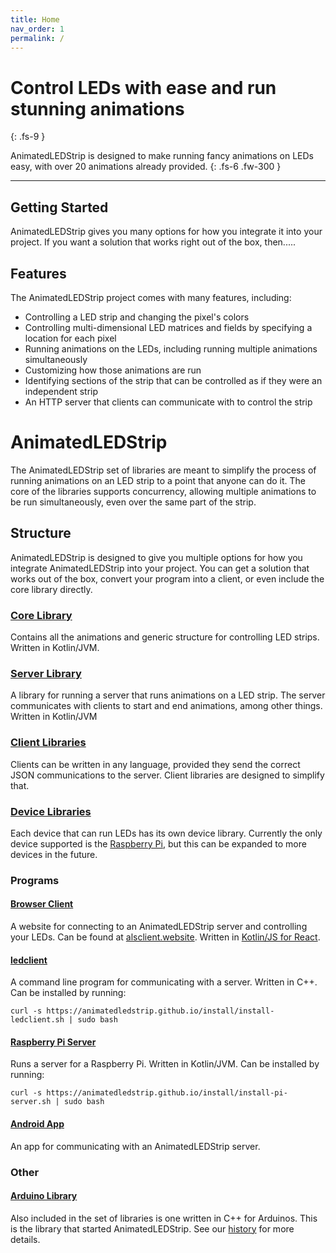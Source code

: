 ```yaml
---
title: Home
nav_order: 1
permalink: /
---
```


# Control LEDs with ease and run stunning animations
{: .fs-9 }

AnimatedLEDStrip is designed to make running fancy animations on LEDs easy, with over 20 animations already provided.
{: .fs-6 .fw-300 }

---

## Getting Started

AnimatedLEDStrip gives you many options for how you integrate it into your project.
If you want a solution that works right out of the box, then.....

## Features

The AnimatedLEDStrip project comes with many features, including:

- Controlling a LED strip and changing the pixel's colors
- Controlling multi-dimensional LED matrices and fields by specifying a location for each pixel
- Running animations on the LEDs, including running multiple animations simultaneously
- Customizing how those animations are run
- Identifying sections of the strip that can be controlled as if they were an independent strip
- An HTTP server that clients can communicate with to control the strip

# AnimatedLEDStrip
The AnimatedLEDStrip set of libraries are meant to simplify the process of running animations on an LED strip to a point that anyone can do it.
The core of the libraries supports concurrency, allowing multiple animations to be run simultaneously, even over the same part of the strip.

## Structure
AnimatedLEDStrip is designed to give you multiple options for how you integrate AnimatedLEDStrip into your project.
You can get a solution that works out of the box, convert your program into a client, or even include the core library directly.

### [Core Library](https://github.com/AnimatedLEDStrip/AnimatedLEDStrip)
Contains all the animations and generic structure for controlling LED strips.
Written in Kotlin/JVM.

### [Server Library](https://github.com/AnimatedLEDStrip/server)
A library for running a server that runs animations on a LED strip.
The server communicates with clients to start and end animations, among other things.
Written in Kotlin/JVM

### [Client Libraries](client-libraries)
Clients can be written in any language, provided they send the correct JSON communications to the server.
Client libraries are designed to simplify that.

### [Device Libraries](device-libraries)
Each device that can run LEDs has its own device library.
Currently the only device supported is the [Raspberry Pi](https://github.com/AnimatedLEDStrip/device-pi), but this can be expanded to more devices in the future.

### Programs
#### [Browser Client](http://alsclient.website)
A website for connecting to an AnimatedLEDStrip server and controlling your LEDs.
Can be found at [alsclient.website](http://alsclient.website).
Written in [Kotlin/JS for React](https://kotlinlang.org/docs/tutorials/javascript/setting-up.html).

#### [ledclient](https://github.com/AnimatedLEDStrip/ledclient)
A command line program for communicating with a server.
Written in C++.
Can be installed by running:
```
curl -s https://animatedledstrip.github.io/install/install-ledclient.sh | sudo bash
```

#### [Raspberry Pi Server](https://github.com/AnimatedLEDStrip/server-pi)
Runs a server for a Raspberry Pi.
Written in Kotlin/JVM.
Can be installed by running:
```
curl -s https://animatedledstrip.github.io/install/install-pi-server.sh | sudo bash
```

#### [Android App](https://github.com/AnimatedLEDStrip/AnimatedLEDStripAndroidControl)
An app for communicating with an AnimatedLEDStrip server.

### Other
#### [Arduino Library](https://github.com/AnimatedLEDStrip/AnimatedLEDStripCppArduino)
Also included in the set of libraries is one written in C++ for Arduinos.
This is the library that started AnimatedLEDStrip.
See our [history](https://github.com/AnimatedLEDStrip/AnimatedLEDStrip/wiki#history) for more details.
